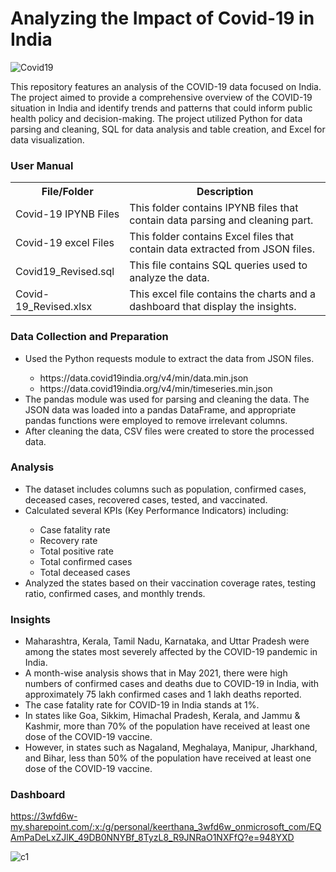 # Analyzing the Impact of Covid-19 in India

<img src="https://www.samhsa.gov/sites/default/files/banner-covid.png" alt="Covid19">


This repository features an analysis of the COVID-19 data focused on India. The project aimed to provide a comprehensive overview of the COVID-19 situation in India and identify trends and patterns that could inform public health policy and decision-making. The project utilized Python for data parsing and cleaning, SQL for data analysis and table creation, and Excel for data visualization.



### User Manual

<table>
  <tr>
    <th>File/Folder</th>
    <th>Description</th>
  </tr>
  <tr>
    <td>Covid-19 IPYNB Files</td>
    <td>This folder contains IPYNB files that contain data parsing and cleaning part.</td>
  </tr>
  <tr>
    <td>Covid-19 excel Files</td>
    <td>This folder contains Excel files that contain data extracted from JSON files.</td>
  </tr>
  <tr>
    <td>Covid19_Revised.sql</td>
    <td>This file contains SQL queries used to analyze the data.</td>
  </tr>
  <tr>
    <td>Covid-19_Revised.xlsx</td>
    <td>This excel file contains the charts and a dashboard that display the insights.</td>
  </tr>
</table>


### Data Collection and Preparation


<ul>
  <li>Used the Python requests module to extract the data from JSON files.</li>
  <ul>
    <li>https://data.covid19india.org/v4/min/data.min.json</li>
    <li>https://data.covid19india.org/v4/min/timeseries.min.json</li>
  </ul>
  <li>The pandas module was used for parsing and cleaning the data. The JSON data was loaded into a pandas DataFrame, and appropriate pandas functions were employed to remove irrelevant columns.</li>
  <li>After cleaning the data, CSV files were created to store the processed data.</li>
</ul>


### Analysis

<ul>
  <li>The dataset includes columns such as population, confirmed cases, deceased cases, recovered cases, tested, and vaccinated.</li>
  <li>Calculated several KPIs (Key Performance Indicators) including:</li>
  <ul>
    <li>Case fatality rate</li>
    <li>Recovery rate</li>
    <li>Total positive rate</li>
    <li>Total confirmed cases</li>
    <li>Total deceased cases</li>
  </ul>
  <li>Analyzed the states based on their vaccination coverage rates, testing ratio, confirmed cases, and monthly trends.</li>
</ul>

### Insights 

<ul>
  <li>Maharashtra, Kerala, Tamil Nadu, Karnataka, and Uttar Pradesh were among the states most severely affected by the COVID-19 pandemic in India.</li>
  <li>A month-wise analysis shows that in May 2021, there were high numbers of confirmed cases and deaths due to COVID-19 in India, with approximately 75 lakh confirmed cases and 1 lakh deaths reported.</li>
  <li>The case fatality rate for COVID-19 in India stands at 1%.</li>
  <li>In states like Goa, Sikkim, Himachal Pradesh, Kerala, and Jammu & Kashmir, more than 70% of the population have received at least one dose of the COVID-19 vaccine.</li>
  <li>However, in states such as Nagaland, Meghalaya, Manipur, Jharkhand, and Bihar, less than 50% of the population have received at least one dose of the COVID-19 vaccine.</li>
</ul>

### Dashboard
https://3wfd6w-my.sharepoint.com/:x:/g/personal/keerthana_3wfd6w_onmicrosoft_com/EQAmPaDeLxZJlK_49DB0NNYBf_8TyzL8_R9JNRaO1NXFfQ?e=948YXD

![c1](https://github.com/Keerthana1414/Covid19DataAnalysis/assets/122422604/55d14eef-47ca-4386-82c8-b4b34cfba5ad)










 







